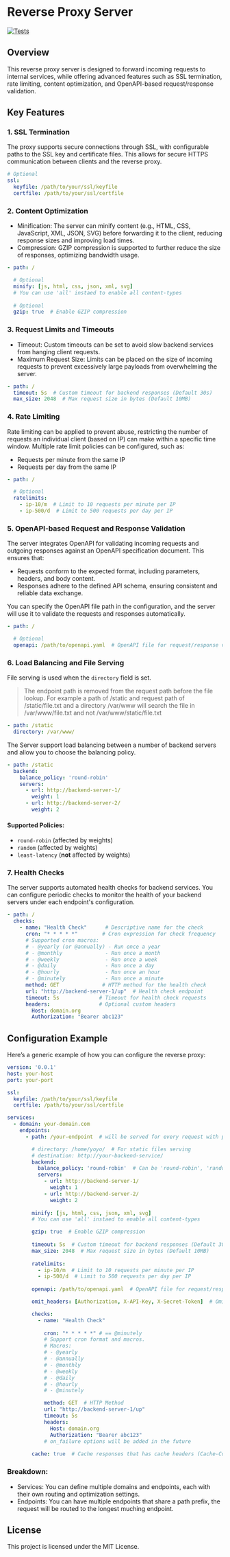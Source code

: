 # Reverse Proxy Server

[![Tests](https://github.com/hvuhsg/gatego/actions/workflows/go-tests.yml/badge.svg?branch=main)](https://github.com/hvuhsg/gatego/actions/workflows/go-tests.yml)

## Overview

This reverse proxy server is designed to forward incoming requests to internal services, while offering advanced features such as SSL termination, rate limiting, content optimization, and OpenAPI-based request/response validation.

## Key Features
### 1. SSL Termination

The proxy supports secure connections through SSL, with configurable paths to the SSL key and certificate files. This allows for secure HTTPS communication between clients and the reverse proxy.

```yaml
# Optional
ssl:
  keyfile: /path/to/your/ssl/keyfile
  certfile: /path/to/your/ssl/certfile
```

### 2. Content Optimization

- Minification: The server can minify content (e.g., HTML, CSS, JavaScript, XML, JSON, SVG) before forwarding it to the client, reducing response sizes and improving load times.
- Compression: GZIP compression is supported to further reduce the size of responses, optimizing bandwidth usage.

```yaml
- path: /

  # Optional
  minify: [js, html, css, json, xml, svg]
  # You can use 'all' instaed to enable all content-types
  
  # Optional
  gzip: true  # Enable GZIP compression
```


### 3. Request Limits and Timeouts

- Timeout: Custom timeouts can be set to avoid slow backend services from hanging client requests.
- Maximum Request Size: Limits can be placed on the size of incoming requests to prevent excessively large payloads from overwhelming the server.

```yaml
- path: /
  timeout: 5s  # Custom timeout for backend responses (Default 30s)
  max_size: 2048  # Max request size in bytes (Default 10MB)
```

### 4. Rate Limiting

Rate limiting can be applied to prevent abuse, restricting the number of requests an individual client (based on IP) can make within a specific time window. Multiple rate limit policies can be configured, such as:
- Requests per minute from the same IP
- Requests per day from the same IP

```yaml
- path: /

  # Optional
  ratelimits:
    - ip-10/m  # Limit to 10 requests per minute per IP
    - ip-500/d  # Limit to 500 requests per day per IP
```

### 5. OpenAPI-based Request and Response Validation

The server integrates OpenAPI for validating incoming requests and outgoing responses against an OpenAPI specification document. This ensures that:

- Requests conform to the expected format, including parameters, headers, and body content.
- Responses adhere to the defined API schema, ensuring consistent and reliable data exchange.

You can specify the OpenAPI file path in the configuration, and the server will use it to validate the requests and responses automatically.

```yaml
- path: /

  # Optional
  openapi: /path/to/openapi.yaml  # OpenAPI file for request/response validation
```

### 6. Load Balancing and File Serving

File serving is used when the `directory` field is set.
> The endpoint path is removed from the request path before the file lookup. For example a path of /static and request path of /static/file.txt and a directory /var/www will search the file in /var/www/file.txt and not /var/www/static/file.txt

```yaml
- path: /static
  directory: /var/www/
```

The Server support load balancing between a number of backend servers and allow you to choose the balancing policy.


```yaml
- path: /static
  backend:
    balance_policy: 'round-robin'
    servers:
      - url: http://backend-server-1/
        weight: 1
      - url: http://backend-server-2/
        weight: 2
```

#### Supported Policies:
- `round-robin` (affected by weights)
- `random` (affected by weights)
- `least-latency` (**not** affected by weights)


### 7. Health Checks

The server supports automated health checks for backend services. You can configure periodic checks to monitor the health of your backend servers under each endpoint's configuration.

```yaml
- path: /
  checks:
    - name: "Health Check"      # Descriptive name for the check
      cron: "* * * * *"        # Cron expression for check frequency
      # Supported cron macros:
      # - @yearly (or @annually) - Run once a year
      # - @monthly              - Run once a month
      # - @weekly               - Run once a week
      # - @daily                - Run once a day
      # - @hourly               - Run once an hour
      # - @minutely             - Run once a minute
      method: GET              # HTTP method for the health check
      url: "http://backend-server-1/up"  # Health check endpoint
      timeout: 5s             # Timeout for health check requests
      headers:                # Optional custom headers
        Host: domain.org
        Authorization: "Bearer abc123"
```

## Configuration Example

Here’s a generic example of how you can configure the reverse proxy:

```yaml
version: '0.0.1'
host: your-host
port: your-port

ssl:
  keyfile: /path/to/your/ssl/keyfile
  certfile: /path/to/your/ssl/certfile

services:
  - domain: your-domain.com
    endpoints:
      - path: /your-endpoint  # will be served for every request with path that start with /your-endpoint (Example: /your-endpoint/1)

        # directory: /home/yoyo/  # For static files serving
        # destination: http://your-backend-service/
        backend:
          balance_policy: 'round-robin'  # Can be 'round-robin', 'random', or 'least-latency'
          servers:
            - url: http://backend-server-1/
              weight: 1
            - url: http://backend-server-2/
              weight: 2
        
        minify: [js, html, css, json, xml, svg]
        # You can use 'all' instaed to enable all content-types

        gzip: true  # Enable GZIP compression
        
        timeout: 5s  # Custom timeout for backend responses (Default 30s)
        max_size: 2048  # Max request size in bytes (Default 10MB)
        
        ratelimits:
          - ip-10/m  # Limit to 10 requests per minute per IP
          - ip-500/d  # Limit to 500 requests per day per IP
        
        openapi: /path/to/openapi.yaml  # OpenAPI file for request/response validation

        omit_headers: [Authorization, X-API-Key, X-Secret-Token]  # Omit response headers

        checks:
          - name: "Health Check"
            
            cron: "* * * * *" # == @minutely
            # Support cron format and macros.
            # Macros:
            # - @yearly
            # - @annually
            # - @monthly
            # - @weekly
            # - @daily
            # - @hourly
            # - @minutely

            method: GET  # HTTP Method
            url: "http://backend-server-1/up"
            timeout: 5s
            headers:
              Host: domain.org
              Authorization: "Bearer abc123"
            # on_failure options will be added in the future
        
        cache: true  # Cache responses that has cache headers (Cache-Control and Expire)

```

### Breakdown:

- Services: You can define multiple domains and endpoints, each with their own routing and optimization settings.
- Endpoints: You can have multiple endpoints that share a path prefix, the request will be routed to the longest muching endpoint.

## License

This project is licensed under the MIT License.
